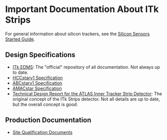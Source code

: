 # Important Documentation About ITk Strips

For general information about silicon trackers, see the [Silicon Sensors Started Guide](/guides/silicon/).

## Design Specifications
- [ITk EDMS](https://edms.cern.ch/ui/#!master/navigator/project?P:1563561654:1563561654:subDocs): The "official" repository of all documentation. Not always up to date.
- [HCCstarv1 Specification](https://gitlab.cern.ch/atlas-itkstrasic-group/hccstar/-/blob/hccstarv1-doc/doc/HCCStar_Spec.pdf)
- [ABCstarv1 Specification](https://gitlab.cern.ch/atlas-itkstrasic-group/abcstar/-/blob/master/abcstar/trunk/doc/ABCSTARV1_latex/ABCSTARV1_latex.pdf)
- [AMACstar Specification](https://gitlab.cern.ch/atlas-itkstrasic-group/AMAC/-/blob/star_doc/doc/Specification/AMACStar_Spec.pdf)
- [Technical Design Report for the ATLAS Inner Tracker Strip Detector](https://cds.cern.ch/record/2257755): The original concept of the ITk Strips detector. Not all details are up to date, but the overall concept is good.

## Production Documentation
- [Site Qualification Documents](https://docs.google.com/spreadsheets/d/1Wz0AGhhRxJEstdy0W28KCHNPt69i1i2NIaYVqpiiShU/edit#gid=0)